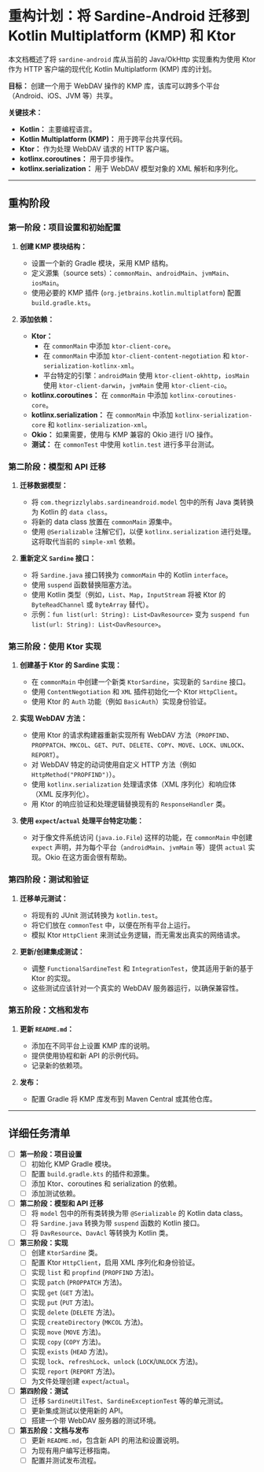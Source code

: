# 重构计划：将 Sardine-Android 迁移到 Kotlin Multiplatform (KMP) 和 Ktor

本文档概述了将 `sardine-android` 库从当前的 Java/OkHttp 实现重构为使用 Ktor 作为 HTTP 客户端的现代化 Kotlin Multiplatform (KMP) 库的计划。

**目标：** 创建一个用于 WebDAV 操作的 KMP 库，该库可以跨多个平台（Android、iOS、JVM 等）共享。

**关键技术：**
*   **Kotlin：** 主要编程语言。
*   **Kotlin Multiplatform (KMP)：** 用于跨平台共享代码。
*   **Ktor：** 作为处理 WebDAV 请求的 HTTP 客户端。
*   **kotlinx.coroutines：** 用于异步操作。
*   **kotlinx.serialization：** 用于 WebDAV 模型对象的 XML 解析和序列化。

---

## 重构阶段

### 第一阶段：项目设置和初始配置

1.  **创建 KMP 模块结构：**
    *   设置一个新的 Gradle 模块，采用 KMP 结构。
    *   定义源集（source sets）：`commonMain`、`androidMain`、`jvmMain`、`iosMain`。
    *   使用必要的 KMP 插件 (`org.jetbrains.kotlin.multiplatform`) 配置 `build.gradle.kts`。

2.  **添加依赖：**
    *   **Ktor：**
        *   在 `commonMain` 中添加 `ktor-client-core`。
        *   在 `commonMain` 中添加 `ktor-client-content-negotiation` 和 `ktor-serialization-kotlinx-xml`。
        *   平台特定的引擎：`androidMain` 使用 `ktor-client-okhttp`，`iosMain` 使用 `ktor-client-darwin`，`jvmMain` 使用 `ktor-client-cio`。
    *   **kotlinx.coroutines：** 在 `commonMain` 中添加 `kotlinx-coroutines-core`。
    *   **kotlinx.serialization：** 在 `commonMain` 中添加 `kotlinx-serialization-core` 和 `kotlinx-serialization-xml`。
    *   **Okio：** 如果需要，使用与 KMP 兼容的 Okio 进行 I/O 操作。
    *   **测试：** 在 `commonTest` 中使用 `kotlin.test` 进行多平台测试。

### 第二阶段：模型和 API 迁移

1.  **迁移数据模型：**
    *   将 `com.thegrizzlylabs.sardineandroid.model` 包中的所有 Java 类转换为 Kotlin 的 `data class`。
    *   将新的 data class 放置在 `commonMain` 源集中。
    *   使用 `@Serializable` 注解它们，以便 `kotlinx.serialization` 进行处理。这将取代当前的 `simple-xml` 依赖。

2.  **重新定义 `Sardine` 接口：**
    *   将 `Sardine.java` 接口转换为 `commonMain` 中的 Kotlin `interface`。
    *   使用 `suspend` 函数替换阻塞方法。
    *   使用 Kotlin 类型（例如，`List`、`Map`，`InputStream` 将被 Ktor 的 `ByteReadChannel` 或 `ByteArray` 替代）。
    *   示例：`fun list(url: String): List<DavResource>` 变为 `suspend fun list(url: String): List<DavResource>`。

### 第三阶段：使用 Ktor 实现

1.  **创建基于 Ktor 的 Sardine 实现：**
    *   在 `commonMain` 中创建一个新类 `KtorSardine`，实现新的 `Sardine` 接口。
    *   使用 `ContentNegotiation` 和 `XML` 插件初始化一个 Ktor `HttpClient`。
    *   使用 Ktor 的 `Auth` 功能（例如 `BasicAuth`）实现身份验证。

2.  **实现 WebDAV 方法：**
    *   使用 Ktor 的请求构建器重新实现所有 WebDAV 方法（`PROPFIND`、`PROPPATCH`、`MKCOL`、`GET`、`PUT`、`DELETE`、`COPY`、`MOVE`、`LOCK`、`UNLOCK`、`REPORT`）。
    *   对 WebDAV 特定的动词使用自定义 HTTP 方法（例如 `HttpMethod("PROPFIND")`）。
    *   使用 `kotlinx.serialization` 处理请求体（XML 序列化）和响应体（XML 反序列化）。
    *   用 Ktor 的响应验证和处理逻辑替换现有的 `ResponseHandler` 类。

3.  **使用 `expect`/`actual` 处理平台特定功能：**
    *   对于像文件系统访问 (`java.io.File`) 这样的功能，在 `commonMain` 中创建 `expect` 声明，并为每个平台（`androidMain`、`jvmMain` 等）提供 `actual` 实现。Okio 在这方面会很有帮助。

### 第四阶段：测试和验证

1.  **迁移单元测试：**
    *   将现有的 JUnit 测试转换为 `kotlin.test`。
    *   将它们放在 `commonTest` 中，以便在所有平台上运行。
    *   模拟 Ktor `HttpClient` 来测试业务逻辑，而无需发出真实的网络请求。

2.  **更新/创建集成测试：**
    *   调整 `FunctionalSardineTest` 和 `IntegrationTest`，使其适用于新的基于 Ktor 的实现。
    *   这些测试应该针对一个真实的 WebDAV 服务器运行，以确保兼容性。

### 第五阶段：文档和发布

1.  **更新 `README.md`：**
    *   添加在不同平台上设置 KMP 库的说明。
    *   提供使用协程和新 API 的示例代码。
    *   记录新的依赖项。

2.  **发布：**
    *   配置 Gradle 将 KMP 库发布到 Maven Central 或其他仓库。

---

## 详细任务清单

- [ ] **第一阶段：项目设置**
    - [ ] 初始化 KMP Gradle 模块。
    - [ ] 配置 `build.gradle.kts` 的插件和源集。
    - [ ] 添加 Ktor、coroutines 和 serialization 的依赖。
    - [ ] 添加测试依赖。

- [ ] **第二阶段：模型和 API 迁移**
    - [ ] 将 `model` 包中的所有类转换为带 `@Serializable` 的 Kotlin data class。
    - [ ] 将 `Sardine.java` 转换为带 `suspend` 函数的 Kotlin 接口。
    - [ ] 将 `DavResource`、`DavAcl` 等转换为 Kotlin 类。

- [ ] **第三阶段：实现**
    - [ ] 创建 `KtorSardine` 类。
    - [ ] 配置 Ktor `HttpClient`，启用 XML 序列化和身份验证。
    *   [ ] 实现 `list` 和 `propfind` (`PROPFIND` 方法)。
    *   [ ] 实现 `patch` (`PROPPATCH` 方法)。
    *   [ ] 实现 `get` (`GET` 方法)。
    *   [ ] 实现 `put` (`PUT` 方法)。
    *   [ ] 实现 `delete` (`DELETE` 方法)。
    *   [ ] 实现 `createDirectory` (`MKCOL` 方法)。
    *   [ ] 实现 `move` (`MOVE` 方法)。
    *   [ ] 实现 `copy` (`COPY` 方法)。
    *   [ ] 实现 `exists` (`HEAD` 方法)。
    *   [ ] 实现 `lock`、`refreshLock`、`unlock` (`LOCK`/`UNLOCK` 方法)。
    *   [ ] 实现 `report` (`REPORT` 方法)。
    - [ ] 为文件处理创建 `expect`/`actual`。

- [ ] **第四阶段：测试**
    - [ ] 迁移 `SardineUtilTest`、`SardineExceptionTest` 等的单元测试。
    - [ ] 更新集成测试以使用新的 API。
    - [ ] 搭建一个带 WebDAV 服务器的测试环境。

- [ ] **第五阶段：文档与发布**
    - [ ] 更新 `README.md`，包含新 API 的用法和设置说明。
    - [ ] 为现有用户编写迁移指南。
    - [ ] 配置并测试发布流程。